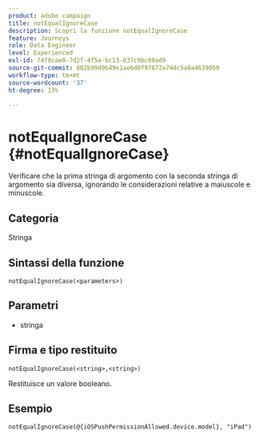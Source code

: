 ```yaml
---
product: adobe campaign
title: notEqualIgnoreCase
description: Scopri la funzione notEqualIgnoreCase
feature: Journeys
role: Data Engineer
level: Experienced
exl-id: 74f8cae0-7d2f-4f5e-bc13-837c9bc69ad9
source-git-commit: 882b99d9b49e1ae6d0f97872a74dc5a8a4639050
workflow-type: tm+mt
source-wordcount: '37'
ht-degree: 13%

---
```


# notEqualIgnoreCase {#notEqualIgnoreCase}

Verificare che la prima stringa di argomento con la seconda stringa di argomento sia diversa, ignorando le considerazioni relative a maiuscole e minuscole.

## Categoria

Stringa

## Sintassi della funzione

`notEqualIgnoreCase(<parameters>)`

## Parametri

* stringa

## Firma e tipo restituito

`notEqualIgnoreCase(<string>,<string>)`

Restituisce un valore booleano.

## Esempio

`notEqualIgnoreCase(@{iOSPushPermissionAllowed.device.model}, "iPad")`
